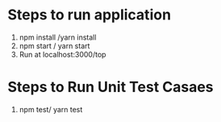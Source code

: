 # Steps to run application

1. npm install /yarn install
2. npm start / yarn start
3. Run at localhost:3000/top

# Steps to Run Unit Test Casaes

1. npm test/ yarn test
